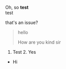 Oh, so **test**<br> test

that's an issue?

<div align="left">

> hello
> 
> How are you kind sir

1. Test
   2. Yes

- Hi

</div>
